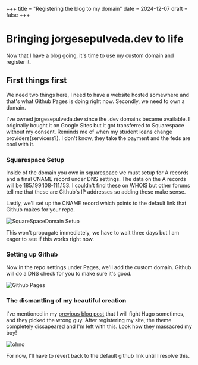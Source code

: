 +++
title = "Registering the blog to my domain"
date = 2024-12-07
draft = false
+++

# Bringing jorgesepulveda.dev to life

Now that I have a blog going, it's time to use my custom domain and register it. 

## First things first

We need two things here, I need to have a website hosted somewhere and that's what Github Pages is doing right now. Secondly, we need to own a domain. 

I've owned jorgesepulveda.dev since the .dev domains became available. I originally bought it on Google Sites but it got transferred to Squarespace without my consent. Reminds me of when my student loans change providers(servicers?). I don't know, they take the payment and the feds are cool with it. 

### Squarespace Setup 

Inside of the domain you own in squarespace we must setup for A records and a final CNAME record under DNS settings. The data on the A records will be 185.199.108-111.153. I couldn't find these on WHOIS but other forums tell me that these are Github's IP addresses so adding these make sense.

Lastly, we'll set up the CNAME record which points to the default link that Github makes for your repo.

![SquareSpaceDomain Setup](/img/sqspace-domains.png)

This won't propagate immediately, we have to wait three days but I am eager to see if this works right now.

### Setting up Github

Now in the repo settings under Pages, we'll add the custom domain. Github will do a DNS check for you to make sure it's good.

![Github Pages](/img/gp-pages-setup.png)

### The dismantling of my beautiful creation

I've mentioned in my [previous blog post](dev-blog-intro.md) that I will fight Hugo sometimes, and they picked the wrong guy. After registering my site, the theme completely dissapeared and I'm left with this. Look how they massacred my boy!

![ohno](/img/broken-page.png)

For now, I'll have to revert back to the default github link until I resolve this. 


